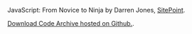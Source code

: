 JavaScript: From Novice to Ninja by Darren Jones, <a href="https://www.sitepoint.com/premium/books/javascript-novice-to-ninja" target="_blank">SitePoint</a>.

<a href="https://github.com/spbooks/jsninja1" target="_blank">Download Code Archive hosted on Github.</a>.